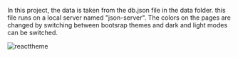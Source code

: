 In this project, the data is taken from the db.json file in the data folder. this file runs on a local server named "json-server". The colors on the pages are changed by switching between bootsrap themes and dark and light modes can be switched.


![reacttheme](https://github.com/cnon06/react-theme-controller/assets/59291488/0eb1d9e1-c167-4f94-8ece-83b2d4c3fc2e)
